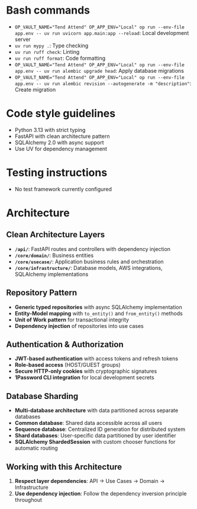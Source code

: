 # Bash commands

- `OP_VAULT_NAME="Tend Attend" OP_APP_ENV="Local" op run --env-file app.env -- uv run uvicorn app.main:app --reload`: Local development server
- `uv run mypy .`: Type checking
- `uv run ruff check`: Linting
- `uv run ruff format`: Code formatting
- `OP_VAULT_NAME="Tend Attend" OP_APP_ENV="Local" op run --env-file app.env -- uv run alembic upgrade head`: Apply database migrations
- `OP_VAULT_NAME="Tend Attend" OP_APP_ENV="Local" op run --env-file app.env -- uv run alembic revision --autogenerate -m "description"`: Create migration

# Code style guidelines

- Python 3.13 with strict typing
- FastAPI with clean architecture pattern
- SQLAlchemy 2.0 with async support
- Use UV for dependency management

# Testing instructions

- No test framework currently configured

# Architecture

## Clean Architecture Layers

- **`/api/`**: FastAPI routes and controllers with dependency injection
- **`/core/domain/`**: Business entities
- **`/core/usecase/`**: Application business rules and orchestration
- **`/core/infrastructure/`**: Database models, AWS integrations, SQLAlchemy implementations

## Repository Pattern

- **Generic typed repositories** with async SQLAlchemy implementation
- **Entity-Model mapping** with `to_entity()` and `from_entity()` methods
- **Unit of Work pattern** for transactional integrity
- **Dependency injection** of repositories into use cases

## Authentication & Authorization

- **JWT-based authentication** with access tokens and refresh tokens
- **Role-based access** (HOST/GUEST groups)
- **Secure HTTP-only cookies** with cryptographic signatures
- **1Password CLI integration** for local development secrets

## Database Sharding

- **Multi-database architecture** with data partitioned across separate databases
- **Common database**: Shared data accessible across all users
- **Sequence database**: Centralized ID generation for distributed system
- **Shard databases**: User-specific data partitioned by user identifier
- **SQLAlchemy ShardedSession** with custom chooser functions for automatic routing

## Working with this Architecture

1. **Respect layer dependencies**: API → Use Cases → Domain → Infrastructure
2. **Use dependency injection**: Follow the dependency inversion principle throughout
